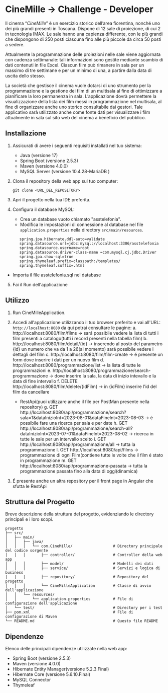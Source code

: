 # CineMille -> Challenge - Developer

Il cinema “*CineMille*” è un esercizio storico dell’area fiorentina, nonché uno dei più grandi presenti in Toscana. Dispone di 12 sale di proiezione, di cui 2 in tecnologia IMAX. Le sale hanno una capienza differente, con le più grandi che dispongono di 250 posti ciascuna fino alle più piccole da circa 50 posti a sedere.

Attualmente la programmazione delle proiezioni nelle sale viene aggiornata con cadenza settimanale: tali informazioni sono gestite mediante scambio di dati contenuti in file Excel. Ciascun film può rimanere in sala per un massimo di tre settimane e per un minimo di una, a partire dalla data di uscita dello stesso.

La società che gestisce il cinema vuole dotarsi di uno strumento per la programmazione e la gestione dei film di un multisala al fine di ottimizzare a pianificare la loro permanenza in sala. L’applicazione dovrà permettere la visualizzazione della lista dei film messi in programmazione nel multisala, al fine di organizzare anche uno storico consultabile dai gestori. Tale applicativo sarà utilizzato anche come fonte dati per visualizzare i film attualmente in sala sul sito web del cinema a beneficio del pubblico.

## Installazione

1. Assicurati di avere i seguenti requisiti installati nel tuo sistema:
    - Java (versione 17)
    - Spring Boot (versione 2.5.3)
    - Maven (versione 4.0.0)
    - MySQL Server (versione 10.4.28-MariaDB )

2. Clona il repository della web app sul tuo computer:
   ```
   git clone <URL_DEL_REPOSITORY>
   ```

3. Apri il progetto nella tua IDE preferita.

4. Configura il database MySQL:
    - Crea un database vuoto chiamato "asstelefonia".
    - Modifica le impostazioni di connessione al database nel file `application.properties` nella directory `src/main/resources`.
   ```
      spring.jpa.hibernate.ddl-auto=validate
      spring.datasource.url=jdbc:mysql://localhost:3306/asstelefonia
      spring.datasource.username=root
      spring.datasource.driver-class-name =com.mysql.cj.jdbc.Driver
      spring.jpa.show-sql=true
      spring.thymeleaf.prefix=classpath:/templates/
      spring.thymeleaf.suffix=.html
   ```
- Importa il file asstelefonia.sql nel database

5. Fai il Run dell'applicazione

## Utilizzo

1. Run CineMilleApplication.

2. Accedi all'applicazione utilizzando il tuo browser preferito e vai all'URL: `http://localhost:8080` da qui potrai consultare le pagine:
   a. http://localhost:8080/film/films -> sará possibile vedere la lista di tutti i film presenti a catalogo(tutti i record presenti nella tabella film)
   b. http://localhost:8080/film/detail/{id} -> inserendo al posto del parametro {id} un numero che va da 1 a 26(al momento) sará possibile vedere i dettagli del film
   c. http://localhost:8080/film/film-create -> é presente un form dove inserire i dati per un nuovo film
   d. http://localhost:8080/programmazione/list -> la lista di tutte le programmazioni
   e. http://localhost:8080/programmazione/search-programmazione -> dove inserire la sala, la data di inizio intevallo e la data di fine intervallo
   f. DELETE http://localhost:8080/film/delete/{idFilm} -> in {idFilm} inserire l'id del film da cancellare
   - RestApi(puoi utilizzare anche il file per PostMan presente nella repository)
   g. GET http://localhost:8080/api/programmazione/search?sala=1&dataInizioInt=2023-08-01&dataFineInt=2023-08-03 -> é possibile fare una ricerca per sala e per date
   h. GET http://localhost:8080/api/programmazione/search-all?dataInizioInt=2023-07-01&dataFineInt=2023-08-02 -> ricerca in tutte le sale per un intervallo scelto
   i. GET http://localhost:8080/api/programmazione/all -> tutta la programmazione
   l. GET http://localhost:8080/api/films -> programmazione di ogni Film(contiene tutte le volte che il film é stato in programmazione
   m. GET http://localhost:8080/api/programmazione-passata -> tutta la programmazione passata fino alla data di oggi(dinamica)

4. É presente anche un altra repository per il front page in Angular che sfutta le RestApi

## Struttura del Progetto

Breve descrizione della struttura del progetto, evidenziando le directory principali e i loro scopi.

```
progetto
├── src/
│   ├── main/
│   │   ├── java/
│   │   │   └── com.CineMille/                  # Directory principale del codice sorgente
│   │   │       ├── controller/                 # Controller della web app
│   │   │       ├── model/                      # Modelli dei dati
│   │   │       ├── service/                    # Servizi e logica di business
|   |   |       ├── repository/                 # Repository del progetto
│   │   │       └── CineMilleApplication        # Classe di avvio dell'applicazione
│   │   └── resources/
│   │       └── application.properties          # File di configurazione dell'applicazione
│   └── test/                                   # Directory per i test
├── pom.xml                                     # File di configurazione di Maven
└── README.md                                   # Questo file README
```

## Dipendenze

Elenco delle principali dipendenze utilizzate nella web app:

- Spring Boot (versione 2.5.3)
- Maven (versione 4.0.0)
- Hibernate Entity Manager(versione 5.2.3.Final)
- Hibernate Core (versione 5.6.10.Final)
- MySQL Connector
- Thymeleaf
